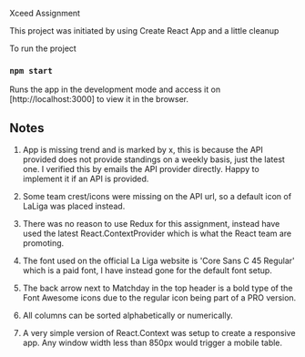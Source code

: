 Xceed Assignment

This project was initiated by using Create React App and a little cleanup

To run the project

### `npm start`

Runs the app in the development mode and access it on [http://localhost:3000] to view it in the browser.

## Notes

1. App is missing trend and is marked by x, this is because the API provided does not provide standings on a weekly basis, just the latest one. I verified this by emails the API provider directly. Happy to implement it if an API is provided.

2. Some team crest/icons were missing on the API url, so a default icon of LaLiga was placed instead.

3. There was no reason to use Redux for this assignment, instead have used the latest React.ContextProvider which is what the React team are promoting.

4. The font used on the official La Liga website is 'Core Sans C 45 Regular' which is a paid font, I have instead gone for the default font setup.

5. The back arrow next to Matchday in the top header is a bold type of the Font Awesome icons due to the regular icon being part of a PRO version.

6. All columns can be sorted alphabetically or numerically.

7. A very simple version of React.Context was setup to create a responsive app. Any window width less than 850px would trigger a mobile table.
